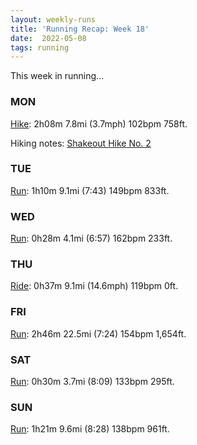 ```yaml
---
layout: weekly-runs
title: 'Running Recap: Week 18'
date:  2022-05-08
tags: running
---
```

This week in running... 

### MON
[Hike](https://www.strava.com/activities/7078354510): 2h08m 7.8mi (3.7mph) 102bpm 758ft.

Hiking notes: [Shakeout Hike No. 2](/hiking/2022/05/02/duluth-shakeout.html)



### TUE
[Run](https://www.strava.com/activities/7083586249): 1h10m 9.1mi (7:43) 149bpm 833ft.

### WED
[Run](https://www.strava.com/activities/7090925989): 0h28m 4.1mi (6:57) 162bpm 233ft.

### THU
[Ride](https://www.strava.com/activities/7098891133): 0h37m 9.1mi (14.6mph) 119bpm 0ft.

### FRI
[Run](https://www.strava.com/activities/7098895246): 2h46m 22.5mi (7:24) 154bpm 1,654ft.

### SAT
[Run](https://www.strava.com/activities/7105480939): 0h30m 3.7mi (8:09) 133bpm 295ft.

### SUN
[Run](https://www.strava.com/activities/7113277066): 1h21m 9.6mi (8:28) 138bpm 961ft.
